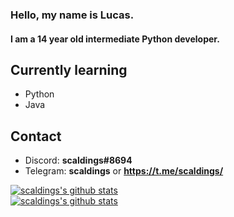 ### Hello, my name is Lucas.  
#### I am a 14 year old intermediate Python developer.

## Currently learning  
* Python
* Java

## Contact  
* Discord: **scaldings#8694**  
* Telegram: **scaldings** or **https://t.me/scaldings/**  

[![scaldings's github stats](https://github-readme-stats.vercel.app/api?username=scaldings&show_icons=true)](https://github.com/anuraghazra/github-readme-stats)  
[![scaldings's github stats](https://github-readme-stats.vercel.app/api/top-langs/?username=scaldings)](https://github.com/anuraghazra/github-readme-stats)
